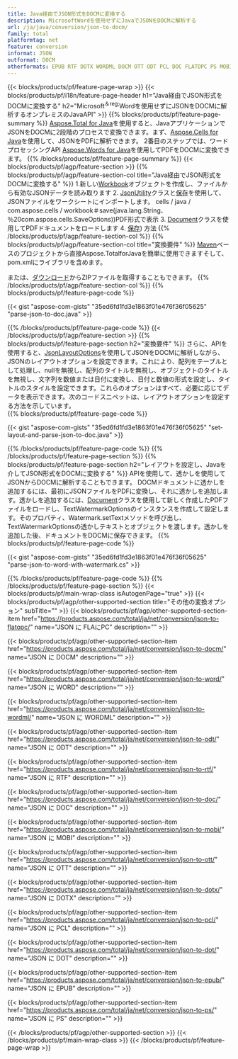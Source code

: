 ```yaml
---
title: Java経由でJSON形式をDOCMに変換する
description: MicrosoftWordを使用せずにJavaでJSONをDOCMに解析する
url: /ja/java/conversion/json-to-docm/
family: total
platformtag: net
feature: conversion
informat: JSON
outformat: DOCM
otherformats: EPUB RTF DOTX WORDML DOCM OTT ODT PCL DOC FLATOPC PS MOBI DOT WORD
---
```

{{< blocks/products/pf/feature-page-wrap >}}
{{< blocks/products/pf/i18n/feature-page-header h1="Java経由でJSON形式をDOCMに変換する" h2="Microsoft<sup>＆reg;</sup>Wordを使用せずにJSONをDOCMに解析するオンプレミスのJavaAPI" >}}
{{% blocks/products/pf/feature-page-summary %}}
[Aspose.Total for Java](https://products.aspose.com/total/java/)を使用すると、JavaアプリケーションでJSONをDOCMに2段階のプロセスで変換できます。まず、[Aspose.Cells for Java](https://products.aspose.com/cells/java/)を使用して、JSONをPDFに解析できます。 2番目のステップでは、ワードプロセッシングAPI [Aspose.Words for Java](https://products.aspose.com/words/java/)を使用してPDFをDOCMに変換できます。
{{% /blocks/products/pf/feature-page-summary  %}}
{{< blocks/products/pf/agp/feature-section >}}
{{% blocks/products/pf/agp/feature-section-col title="Java経由でJSON形式をDOCMに変換する" %}}
1.新しい[Workbook](https://apireference.aspose.com/cells/java/com.aspose.cells/Workbook)オブジェクトを作成し、ファイルから有効なJSONデータを読み取ります
2. [JsonUtility](https://apireference.aspose.com/cells/java/com.aspose.cells/JsonUtility)クラスと[保存](https://apireference.aspose.com/)を使用して、JSONファイルをワークシートにインポートします。 cells / java / com.aspose.cells / workbook＃save(java.lang.String、％20com.aspose.cells.SaveOptions))PDF形式で表示
3. [Document](https://apireference.aspose.com/words/java/com.aspose.words/Document)クラスを使用してPDFドキュメントをロードします
4. [保存](https://apireference.aspose.com/words/java/com.aspose.words/Document#save(java.lang.String,com.aspose.words.SaveOptions)を使用してドキュメントをDOCM形式で保存します)) 方法
{{% /blocks/products/pf/agp/feature-section-col %}}
{{% blocks/products/pf/agp/feature-section-col title="変換要件" %}}
[Maven](https://repository.aspose.com/webapp/#/artifacts/browse/tree/General/repo/com/aspose/aspose-total)ベースのプロジェクトから直接Aspose.TotalforJavaを簡単に使用できますそして、pom.xmlにライブラリを含めます。

または、[ダウンロード](https://downloads.aspose.com/total/java)からZIPファイルを取得することもできます。
{{% /blocks/products/pf/agp/feature-section-col %}}
{{% blocks/products/pf/feature-page-code %}}

{{< gist "aspose-com-gists" "35ed6fd1fd3e1863f01e476f36f05625" "parse-json-to-doc.java" >}}


{{% /blocks/products/pf/feature-page-code %}}
{{< /blocks/products/pf/agp/feature-section >}}
{{% blocks/products/pf/feature-page-section  h2="変換要件" %}}
さらに、APIを使用すると、[JsonLayoutOptions](https://apireference.aspose.com/cells/java/com.aspose.cells/jsonlayoutoptions)を使用してJSONをDOCMに解析しながら、JSONのレイアウトオプションを設定できます。これにより、配列をテーブルとして処理し、nullを無視し、配列のタイトルを無視し、オブジェクトのタイトルを無視し、文字列を数値または日付に変換し、日付と数値の形式を設定し、タイトルのスタイルを設定できます。これらのオプションはすべて、必要に応じてデータを表示できます。次のコードスニペットは、レイアウトオプションを設定する方法を示しています。  
{{% blocks/products/pf/feature-page-code %}}

{{< gist "aspose-com-gists" "35ed6fd1fd3e1863f01e476f36f05625" "set-layout-and-parse-json-to-doc.java" >}}

{{% /blocks/products/pf/feature-page-code  %}}
{{% /blocks/products/pf/feature-page-section %}}
{{% blocks/products/pf/feature-page-section  h2="レイアウトを設定し、Javaを介してJSON形式をDOCMに変換する" %}}
APIを使用して、透かしを使用してJSONからDOCMに解析することもできます。 DOCMドキュメントに透かしを追加するには、最初にJSONファイルをPDFに変換し、それに透かしを追加します。透かしを追加するには、[Document](https://apireference.aspose.com/words/java/com.aspose.words/Document)クラスを使用して新しく作成したPDFファイルをロードし、TextWatermarkOptionsのインスタンスを作成して設定します。そのプロパティ、Watermark.setTextメソッドを呼び出し、TextWatermarkOptionsの透かしテキストとオブジェクトを渡します。透かしを追加した後、ドキュメントをDOCMに保存できます。 
{{% blocks/products/pf/feature-page-code %}}

{{< gist "aspose-com-gists" "35ed6fd1fd3e1863f01e476f36f05625" "parse-json-to-word-with-watermark.cs" >}}

{{% /blocks/products/pf/feature-page-code  %}}
{{% /blocks/products/pf/feature-page-section %}}
{{< blocks/products/pf/main-wrap-class isAutogenPage="true" >}}
{{< blocks/products/pf/agp/other-supported-section title="その他の変換オプション" subTitle="" >}}
{{< blocks/products/pf/agp/other-supported-section-item href="https://products.aspose.com/total/ja/net/conversion/json-to-flatopc/" name="JSON に FLAにPC" description="" >}}

{{< blocks/products/pf/agp/other-supported-section-item href="https://products.aspose.com/total/ja/net/conversion/json-to-docm/" name="JSON に DOCM" description="" >}}

{{< blocks/products/pf/agp/other-supported-section-item href="https://products.aspose.com/total/ja/net/conversion/json-to-word/" name="JSON に WORD" description="" >}}

{{< blocks/products/pf/agp/other-supported-section-item href="https://products.aspose.com/total/ja/net/conversion/json-to-wordml/" name="JSON に WORDML" description="" >}}

{{< blocks/products/pf/agp/other-supported-section-item href="https://products.aspose.com/total/ja/net/conversion/json-to-odt/" name="JSON に ODT" description="" >}}

{{< blocks/products/pf/agp/other-supported-section-item href="https://products.aspose.com/total/ja/net/conversion/json-to-rtf/" name="JSON に RTF" description="" >}}

{{< blocks/products/pf/agp/other-supported-section-item href="https://products.aspose.com/total/ja/net/conversion/json-to-doc/" name="JSON に DOC" description="" >}}

{{< blocks/products/pf/agp/other-supported-section-item href="https://products.aspose.com/total/ja/net/conversion/json-to-mobi/" name="JSON に MOBI" description="" >}}

{{< blocks/products/pf/agp/other-supported-section-item href="https://products.aspose.com/total/ja/net/conversion/json-to-ott/" name="JSON に OTT" description="" >}}

{{< blocks/products/pf/agp/other-supported-section-item href="https://products.aspose.com/total/ja/net/conversion/json-to-dotx/" name="JSON に DOTX" description="" >}}

{{< blocks/products/pf/agp/other-supported-section-item href="https://products.aspose.com/total/ja/net/conversion/json-to-pcl/" name="JSON に PCL" description="" >}}

{{< blocks/products/pf/agp/other-supported-section-item href="https://products.aspose.com/total/ja/net/conversion/json-to-dot/" name="JSON に DOT" description="" >}}

{{< blocks/products/pf/agp/other-supported-section-item href="https://products.aspose.com/total/ja/net/conversion/json-to-epub/" name="JSON に EPUB" description="" >}}

{{< blocks/products/pf/agp/other-supported-section-item href="https://products.aspose.com/total/ja/net/conversion/json-to-ps/" name="JSON に PS" description="" >}}


{{< /blocks/products/pf/agp/other-supported-section >}}
{{< /blocks/products/pf/main-wrap-class >}}
{{< /blocks/products/pf/feature-page-wrap >}}